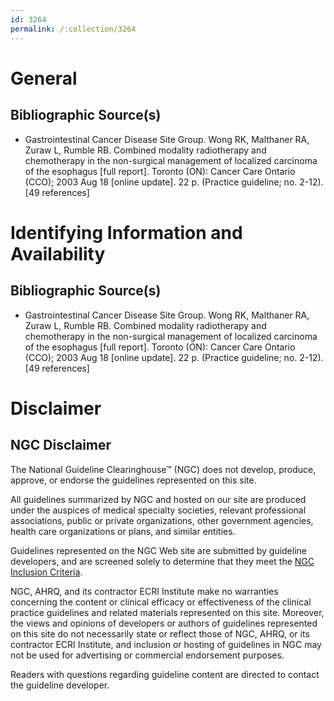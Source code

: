 ```yaml
---
id: 3264
permalink: /:collection/3264
---
```


# General

## Bibliographic Source(s)

- Gastrointestinal Cancer Disease Site Group. Wong RK, Malthaner RA, Zuraw L, Rumble RB. Combined modality radiotherapy and chemotherapy in the non-surgical management of localized carcinoma of the esophagus [full report]. Toronto (ON): Cancer Care Ontario (CCO); 2003 Aug 18 [online update]. 22 p. (Practice guideline; no. 2-12). [49 references]

# Identifying Information and Availability

## Bibliographic Source(s)

- Gastrointestinal Cancer Disease Site Group. Wong RK, Malthaner RA, Zuraw L, Rumble RB. Combined modality radiotherapy and chemotherapy in the non-surgical management of localized carcinoma of the esophagus [full report]. Toronto (ON): Cancer Care Ontario (CCO); 2003 Aug 18 [online update]. 22 p. (Practice guideline; no. 2-12). [49 references]

# Disclaimer

## NGC Disclaimer

The National Guideline Clearinghouse™ (NGC) does not develop, produce, approve, or endorse the guidelines represented on this site.

All guidelines summarized by NGC and hosted on our site are produced under the auspices of medical specialty societies, relevant professional associations, public or private organizations, other government agencies, health care organizations or plans, and similar entities.

Guidelines represented on the NGC Web site are submitted by guideline developers, and are screened solely to determine that they meet the [NGC Inclusion Criteria](/help-and-about/summaries/inclusion-criteria).

NGC, AHRQ, and its contractor ECRI Institute make no warranties concerning the content or clinical efficacy or effectiveness of the clinical practice guidelines and related materials represented on this site. Moreover, the views and opinions of developers or authors of guidelines represented on this site do not necessarily state or reflect those of NGC, AHRQ, or its contractor ECRI Institute, and inclusion or hosting of guidelines in NGC may not be used for advertising or commercial endorsement purposes.

Readers with questions regarding guideline content are directed to contact the guideline developer.

